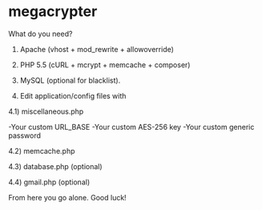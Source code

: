 megacrypter
===========

What do you need?


1) Apache (vhost + mod_rewrite + allowoverride)

2) PHP 5.5 (cURL + mcrypt + memcache + composer)

3) MySQL (optional for blacklist).

4) Edit application/config files with 

4.1) miscellaneous.php

-Your custom URL_BASE
-Your custom AES-256 key
-Your custom generic password 

4.2) memcache.php

4.3) database.php (optional)

4.4) gmail.php (optional)


From here you go alone. Good luck!
